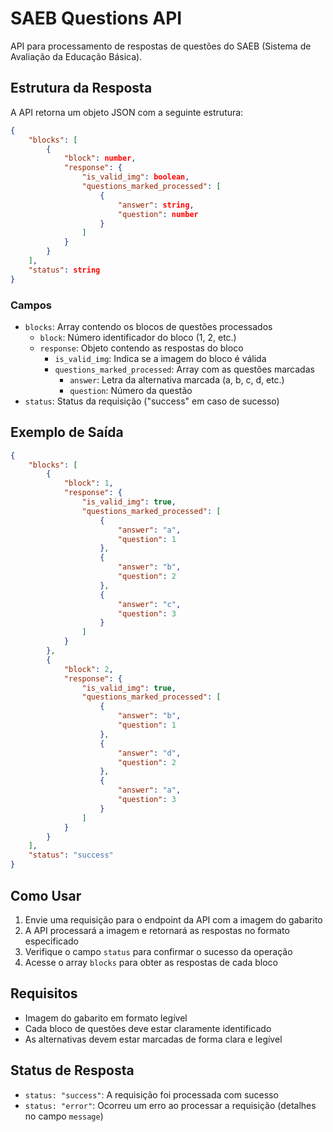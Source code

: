 # SAEB Questions API

API para processamento de respostas de questões do SAEB (Sistema de Avaliação da Educação Básica).

## Estrutura da Resposta

A API retorna um objeto JSON com a seguinte estrutura:

```json
{
    "blocks": [
        {
            "block": number,
            "response": {
                "is_valid_img": boolean,
                "questions_marked_processed": [
                    {
                        "answer": string,
                        "question": number
                    }
                ]
            }
        }
    ],
    "status": string
}
```

### Campos

- `blocks`: Array contendo os blocos de questões processados
  - `block`: Número identificador do bloco (1, 2, etc.)
  - `response`: Objeto contendo as respostas do bloco
    - `is_valid_img`: Indica se a imagem do bloco é válida
    - `questions_marked_processed`: Array com as questões marcadas
      - `answer`: Letra da alternativa marcada (a, b, c, d, etc.)
      - `question`: Número da questão
- `status`: Status da requisição ("success" em caso de sucesso)

## Exemplo de Saída

```json
{
    "blocks": [
        {
            "block": 1,
            "response": {
                "is_valid_img": true,
                "questions_marked_processed": [
                    {
                        "answer": "a",
                        "question": 1
                    },
                    {
                        "answer": "b",
                        "question": 2
                    },
                    {
                        "answer": "c",
                        "question": 3
                    }
                ]
            }
        },
        {
            "block": 2,
            "response": {
                "is_valid_img": true,
                "questions_marked_processed": [
                    {
                        "answer": "b",
                        "question": 1
                    },
                    {
                        "answer": "d",
                        "question": 2
                    },
                    {
                        "answer": "a",
                        "question": 3
                    }
                ]
            }
        }
    ],
    "status": "success"
}
```

## Como Usar

1. Envie uma requisição para o endpoint da API com a imagem do gabarito
2. A API processará a imagem e retornará as respostas no formato especificado
3. Verifique o campo `status` para confirmar o sucesso da operação
4. Acesse o array `blocks` para obter as respostas de cada bloco

## Requisitos

- Imagem do gabarito em formato legível
- Cada bloco de questões deve estar claramente identificado
- As alternativas devem estar marcadas de forma clara e legível

## Status de Resposta

- `status: "success"`: A requisição foi processada com sucesso
- `status: "error"`: Ocorreu um erro ao processar a requisição (detalhes no campo `message`)
